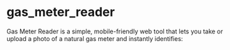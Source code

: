 # gas_meter_reader
Gas Meter Reader is a simple, mobile-friendly web tool that lets you take or upload a photo of a natural gas meter and instantly identifies:
